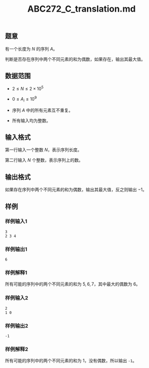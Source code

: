 ﻿---
title: "ABC272_C_translation.md"
tags: []
author: ""
created: ""
---

## 题意

有一个长度为 $N$ 的序列 $A$。

判断是否存在序列中两个不同元素的和为偶数，如果存在，输出其最大值。

## 数据范围

- $2\leq N\leq 2\times 10^5$

- $0\leq A_i\leq 10^9$

- 序列 $A$ 中的所有元素互不重复。

- 所有输入均为整数。

## 输入格式

第一行输入一个整数 $N$，表示序列长度。

第二行输入 $N$ 个整数，表示序列上的数。

## 输出格式

如果存在序列中两个不同元素的和为偶数，输出其最大值，反之则输出 $-1$。

## 样例

### 样例输入1

```
3
2 3 4
```

### 样例输出1

```
6
```

### 样例解释1

所有可能的序列中的两个不同元素的和为 $5,6,7$，其中最大的偶数为 $6$。

### 样例输入2

```
2
1 0
```

### 样例输出2

```
-1
```

### 样例解释2

所有可能的序列中的两个不同元素的和为 $1$，没有偶数，所以输出 `-1`。

